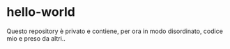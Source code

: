 # hello-world

Questo repository è privato e contiene, per ora in modo disordinato, codice mio e preso da altri..